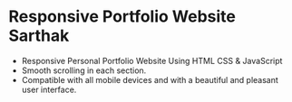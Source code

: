 # Responsive Portfolio Website Sarthak

- Responsive Personal Portfolio Website Using HTML CSS & JavaScript
- Smooth scrolling in each section.
- Compatible with all mobile devices and with a beautiful and pleasant user interface.




